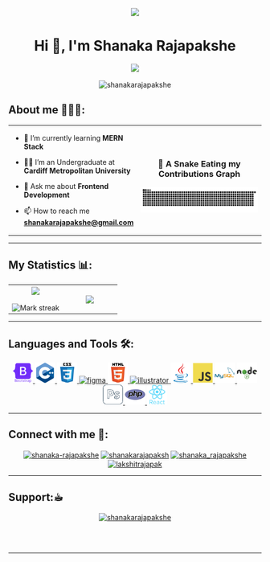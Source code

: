 <p align="center" ><img  src = "https://github.com/7oSkaaa/7oSkaaa/blob/main/Images/about_me.gif?raw=true" width = 100px></p>
<h1 align="center">Hi 👋, I'm Shanaka Rajapakshe</h1>

<p align="center">
	<a href="https://github.com/shanakarajapakshe">
		<img src="https://readme-typing-svg.herokuapp.com?lines=Software+Engineering+Student;UI/UX+Designer;Freelancer;Always%20learning%20new%20things&center=true&width=380&height=45">
	</a>
</p>

<p align="center"> <img src="https://komarev.com/ghpvc/?username=shanakarajapakshe&label=Profile%20views&color=0e75b6&style=flat" alt="shanakarajapakshe" /> </p>

  ## About me 🧑🏻‍💻:
<table align="center">
<tr border="none">
<td width="50%" align="left">
  

  
- 🌱 I’m currently learning **MERN Stack**

- 🧑‍🎓 I’m an Undergraduate at **Cardiff Metropolitan University**

- 💬 Ask me about **Frontend Development**

- 📫 How to reach me **shanakarajapakshe@gmail.com**

</td>
<td width="50%" align="center">
  
### 🐍 A Snake Eating my Contributions Graph
 <img align="center" alt="Coding" width="450" src = "https://github.com/7oSkaaa/7oSkaaa/blob/output/github-contribution-grid-snake.svg?" alt = "Snake Game"/>

  
  </td>
</tr>
</table>

---

  
  ## My Statistics 📊: 
  
<p align="center">
<table align="center">
<tr border="none">
<td width="50%" align="center">
  
  <img  align="center"  src="https://github-readme-stats.vercel.app/api?username=shanakarajapakshe&theme=dark&show_icons=true&count_private=true" />
  <br></br>
  <img  title="🔥 Get streak stats for your profile at git.io/streak-stats" alt="Mark streak" src="https://github-readme-streak-stats.herokuapp.com/?user=shanakarajapakshe&theme=dark&hide_border=false" /> 
</td>
<td width="50%" align="center">

  <img  align="center"  src="https://github-readme-stats.anuraghazra1.vercel.app/api/top-langs/?username=shanakarajapakshe&theme=dark&hide_border=false&no-bg=true&no-frame=true&langs_count=10"/>
  
  </td>
</tr>
</table>

---


## Languages and Tools 🛠:

<p align="center"> 
  <a href="https://getbootstrap.com" target="_blank" rel="noreferrer"> <img src="https://raw.githubusercontent.com/devicons/devicon/master/icons/bootstrap/bootstrap-plain-wordmark.svg" alt="bootstrap" width="40" height="40"/> </a> 
  <a href="https://www.w3schools.com/cpp/" target="_blank" rel="noreferrer"> <img src="https://raw.githubusercontent.com/devicons/devicon/master/icons/cplusplus/cplusplus-original.svg" alt="cplusplus" width="40" height="40"/> </a> 
  <a href="https://www.w3schools.com/css/" target="_blank" rel="noreferrer"> <img src="https://raw.githubusercontent.com/devicons/devicon/master/icons/css3/css3-original-wordmark.svg" alt="css3" width="40" height="40"/> </a> 
  <a href="https://www.figma.com/" target="_blank" rel="noreferrer"> <img src="https://www.vectorlogo.zone/logos/figma/figma-icon.svg" alt="figma" width="40" height="40"/> </a> 
  <a href="https://www.w3.org/html/" target="_blank" rel="noreferrer"> <img src="https://raw.githubusercontent.com/devicons/devicon/master/icons/html5/html5-original-wordmark.svg" alt="html5" width="40" height="40"/> </a> 
  <a href="https://www.adobe.com/in/products/illustrator.html" target="_blank" rel="noreferrer"> <img src="https://www.vectorlogo.zone/logos/adobe_illustrator/adobe_illustrator-icon.svg" alt="illustrator" width="40" height="40"/> </a> <a href="https://www.java.com" target="_blank" rel="noreferrer"> <img src="https://raw.githubusercontent.com/devicons/devicon/master/icons/java/java-original.svg" alt="java" width="40" height="40"/> </a> <a href="https://developer.mozilla.org/en-US/docs/Web/JavaScript" target="_blank" rel="noreferrer"> <img src="https://raw.githubusercontent.com/devicons/devicon/master/icons/javascript/javascript-original.svg" alt="javascript" width="40" height="40"/> </a> <a href="https://www.mysql.com/" target="_blank" rel="noreferrer"> <img src="https://raw.githubusercontent.com/devicons/devicon/master/icons/mysql/mysql-original-wordmark.svg" alt="mysql" width="40" height="40"/> </a> <a href="https://nodejs.org" target="_blank" rel="noreferrer"> <img src="https://raw.githubusercontent.com/devicons/devicon/master/icons/nodejs/nodejs-original-wordmark.svg" alt="nodejs" width="40" height="40"/> </a> <a href="https://www.photoshop.com/en" target="_blank" rel="noreferrer"> <img src="https://raw.githubusercontent.com/devicons/devicon/master/icons/photoshop/photoshop-line.svg" alt="photoshop" width="40" height="40"/> </a> <a href="https://www.php.net" target="_blank" rel="noreferrer"> <img src="https://raw.githubusercontent.com/devicons/devicon/master/icons/php/php-original.svg" alt="php" width="40" height="40"/> </a> 
  <a href="https://reactjs.org/" target="_blank" rel="noreferrer"> <img src="https://raw.githubusercontent.com/devicons/devicon/master/icons/react/react-original-wordmark.svg" alt="react" width="40" height="40"/> </a> 
  



---

## Connect with me 🤝:

<p align="center">
<a href="https://linkedin.com/in/shanaka-rajapakshe" target="blank"><img align="center" src="https://raw.githubusercontent.com/rahuldkjain/github-profile-readme-generator/master/src/images/icons/Social/linked-in-alt.svg" alt="shanaka-rajapakshe" height="30" width="40" /></a>
<a href="https://fb.com/shanakarajapaksh" target="blank"><img align="center" src="https://raw.githubusercontent.com/rahuldkjain/github-profile-readme-generator/master/src/images/icons/Social/facebook.svg" alt="shanakarajapaksh" height="30" width="40" /></a>
<a href="https://instagram.com/shanaka_rajapakshe" target="blank"><img align="center" src="https://raw.githubusercontent.com/rahuldkjain/github-profile-readme-generator/master/src/images/icons/Social/instagram.svg" alt="shanaka_rajapakshe" height="30" width="40" /></a>
<a href="https://www.behance.net/lakshitrajapak" target="blank"><img align="center" src="https://raw.githubusercontent.com/rahuldkjain/github-profile-readme-generator/master/src/images/icons/Social/behance.svg" alt="lakshitrajapak" height="30" width="40" /></a>
</p>

---

## Support:☕︎
<p align="center"><a href="https://www.buymeacoffee.com/shanakarajapakshe"> <img align="center" src="https://cdn.buymeacoffee.com/buttons/v2/default-yellow.png" height="50" width="210" alt="shanakarajapakshe" /></a></p><br><br>

---

